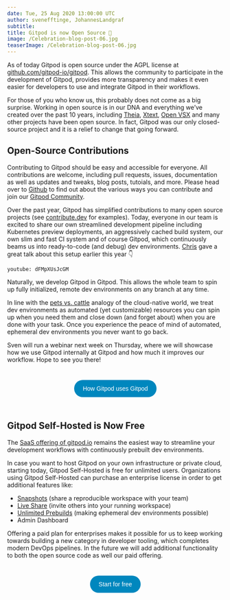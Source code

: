 ```yaml
---
date: Tue, 25 Aug 2020 13:00:00 UTC
author: svenefftinge, JohannesLandgraf
subtitle:
title: Gitpod is now Open Source 🎉
image: /Celebration-blog-post-06.jpg
teaserImage: /Celebration-blog-post-06.jpg
---
```


As of today Gitpod is open source under the AGPL license at [github.com/gitpod-io/gitpod](https://github.com/gitpod-io/gitpod). This allows the community to participate in the development of Gitpod, provides more transparency and makes it even easier for developers to use and integrate Gitpod in their workflows.

For those of you who know us, this probably does not come as a big surprise. Working in open source is in our DNA and everything we’ve created over the past 10 years, including [Theia](https://github.com/eclipse-theia/theia), [Xtext](https://github.com/eclipse/xtext), [Open VSX](https://github.com/eclipse/openvsx) and many other projects have been open source. In fact, Gitpod was our only closed-source project and it is a relief to change that going forward.

<h2 class="h1">Open-Source Contributions</h2>

Contributing to Gitpod should be easy and accessible for everyone. All contributions are welcome, including pull requests, issues, documentation as well as updates and tweaks, blog posts, tutoials, and more. Please head over to [Github](https://github.com/gitpod-io/gitpod) to find out about the various ways you can contribute and join our [Gitpod Community](https://community.gitpod.io/).

Over the past year, Gitpod has simplified contributions to many open source projects (see [contribute.dev](https://contribute.dev/) for examples). Today, everyone in our team is excited to share our own streamlined development pipeline including Kubernetes preview deployments, an aggressively cached build system, our own slim and fast CI system and of course Gitpod, which continuously beams us into ready-to-code (and debug) dev environments. [Chris](https://github.com/csweichel) gave a great talk about this setup earlier this year 👇


`youtube: dFMpXUsJcGM`

Naturally, we develop Gitpod in Gitpod. This allows the  whole team  to spin up fully initialized, remote dev environments on any branch at any time.

In line with the [pets vs. cattle](http://cloudscaling.com/blog/cloud-computing/the-history-of-pets-vs-cattle/?utm_source=thenewstack&utm_medium=website&utm_campaign=platform) analogy of the cloud-native world, we treat dev environments as automated (yet customizable) resources you can spin up when you need them and close down (and forget about) when you are done with your task. Once you experience the peace of mind of automated, ephemeral dev environments you never want to go back.

Sven will run a webinar next week on Thursday, where we will showcase how we use Gitpod internally at Gitpod and how much it improves our workflow. Hope to see you there!


<style>
.button {
  background-color: #0087BE;
  border: none;
  border-radius: 100px;
  color: white;
  padding: 12px 20px;
  text-align: center;
  text-decoration: none;
  display: inline-block;
  font-size: 14px;
  margin: 25px 1px;
  cursor: pointer;
  opacity: 1;

}

.button:hover {
	opacity: 0.85;

}
.wrapper {
    text-align: center;
}
</style>

<div class="wrapper">
    <a href= "https://us02web.zoom.us/webinar/register/5415977565541/WN_amoa6lnEQniLykXUYCDyBQ" target="_blank">
        <button class="button">How Gitpod uses Gitpod</button>
    </a>
</div>

<h2 class="h1">Gitpod Self-Hosted is Now Free</h2>

The [SaaS offering of gitpod.io](https://www.gitpod.io/pricing/#) remains the easiest way to streamline your development workflows with continuously prebuilt dev environments.

In case you want to host Gitpod on your own infrastructure or private cloud, starting today, Gitpod Self-Hosted is free for unlimited users. Organizations using Gitpod Self-Hosted can purchase an enterprise license in order to get additional features like:

* [Snapshots](https://www.gitpod.io/features/#snapshot) (share a reproducible workspace with your team)
* [Live Share](https://www.gitpod.io/features/#share) (invite others into your running workspace)
* [Unlimited Prebuilds](https://www.gitpod.io/features/#prebuilt) (making ephemeral dev environments possible)
* Admin Dashboard

Offering a paid plan for enterprises makes it possible for us to keep working towards building a new category in developer tooling, which completes modern DevOps pipelines. In the future we will add additional functionality to both the open source code as well our paid offering.

<div class="wrapper">
    <a href= "https://www.gitpod.io/self-hosted/" target="_blank">
        <button class="button">Start for free</button>
    </a>
</div>
